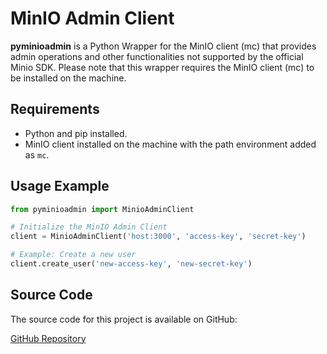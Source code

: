 # MinIO Admin Client

**pyminioadmin** is a Python Wrapper for the MinIO client (mc) that provides admin operations and other functionalities not supported by the official Minio SDK. Please note that this wrapper requires the MinIO client (mc) to be installed on the machine.

## Requirements

- Python and pip installed.
- MinIO client installed on the machine with the path environment added as `mc`.

## Usage Example

```python
from pyminioadmin import MinioAdminClient

# Initialize the MinIO Admin Client
client = MinioAdminClient('host:3000', 'access-key', 'secret-key')

# Example: Create a new user
client.create_user('new-access-key', 'new-secret-key')
```

## Source Code

The source code for this project is available on GitHub:

[GitHub Repository](https://github.com/dreazz97/minio-admin-client-lib)